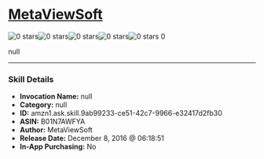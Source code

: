 # [MetaViewSoft](http://alexa.amazon.com/#skills/amzn1.ask.skill.9ab99233-ce51-42c7-9966-e32417d2fb30)
![0 stars](../../images/ic_star_border_black_18dp_1x.png)![0 stars](../../images/ic_star_border_black_18dp_1x.png)![0 stars](../../images/ic_star_border_black_18dp_1x.png)![0 stars](../../images/ic_star_border_black_18dp_1x.png)![0 stars](../../images/ic_star_border_black_18dp_1x.png) 0

null

***

### Skill Details

* **Invocation Name:** null
* **Category:** null
* **ID:** amzn1.ask.skill.9ab99233-ce51-42c7-9966-e32417d2fb30
* **ASIN:** B01N7AWFYA
* **Author:** MetaViewSoft
* **Release Date:** December 8, 2016 @ 06:18:51
* **In-App Purchasing:** No
